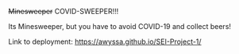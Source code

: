 ~~Minesweeper~~ COVID-SWEEPER!!!

Its Minesweeper, but you have to avoid COVID-19 and collect beers!


Link to deployment: https://awyssa.github.io/SEI-Project-1/
